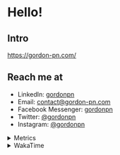 # Hello!

## Intro

<https://gordon-pn.com/>

## Reach me at

- LinkedIn: [gordonpn](https://www.linkedin.com/in/gordonpn/)
- Email: [contact@gordon-pn.com](mailto:contact@gordon-pn.com)
- Facebook Messenger: [gordonpn](https://www.messenger.com/t/Gordonpn)
- Twitter: [@gordonpn](https://twitter.com/Gordonpn)
- Instagram: [@gordonpn](https://www.instagram.com/gordonpn/)

<details>
  <summary>Metrics</summary>

  <img align="center" src="https://github.com/gordonpn/gordonpn/blob/master/github-metrics.svg" alt="GitHub Metrics">

</details>

<details>
  <summary>WakaTime</summary>

  <!--START_SECTION:waka-->
📊 **This Week I Spent My Time On** 

```text
💬 Programming Languages: 
Other                    25 hrs 51 mins      ████████████████████████░   94.37 % 
Java                     44 mins             █░░░░░░░░░░░░░░░░░░░░░░░░   02.71 % 
TypeScript               29 mins             ░░░░░░░░░░░░░░░░░░░░░░░░░   01.81 % 
HTML                     4 mins              ░░░░░░░░░░░░░░░░░░░░░░░░░   00.29 % 
JavaScript               4 mins              ░░░░░░░░░░░░░░░░░░░░░░░░░   00.25 % 

🔥 Editors: 
Chrome                   16 hrs 13 mins      ███████████████░░░░░░░░░░   59.23 % 
Slack                    3 hrs 35 mins       ███░░░░░░░░░░░░░░░░░░░░░░   13.10 % 
Firefox                  1 hr 24 mins        █░░░░░░░░░░░░░░░░░░░░░░░░   05.13 % 
IntelliJ IDEA            1 hr 17 mins        █░░░░░░░░░░░░░░░░░░░░░░░░   04.71 % 
Messages                 1 hr 16 mins        █░░░░░░░░░░░░░░░░░░░░░░░░   04.66 % 
```


 Last Updated on 14/07/2025 16:32:55 UTC
<!--END_SECTION:waka-->
</details>
